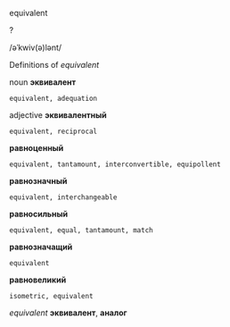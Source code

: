 equivalent

?

/əˈkwiv(ə)lənt/

Definitions of _equivalent_

noun
**эквивалент**

    equivalent, adequation

adjective
**эквивалентный**

    equivalent, reciprocal
**равноценный**

    equivalent, tantamount, interconvertible, equipollent
**равнозначный**

    equivalent, interchangeable
**равносильный**

    equivalent, equal, tantamount, match
**равнозначащий**

    equivalent
**равновеликий**

    isometric, equivalent

_equivalent_
**эквивалент**, **аналог**